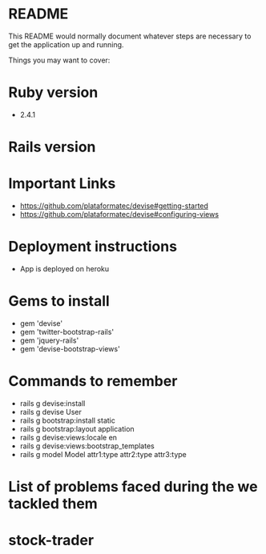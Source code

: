 # README

This README would normally document whatever steps are necessary to get the
application up and running.

Things you may want to cover:

# Ruby version
  * 2.4.1
# Rails version

# Important Links
  * https://github.com/plataformatec/devise#getting-started
  * https://github.com/plataformatec/devise#configuring-views


# Deployment instructions
* App is deployed on heroku
  
# Gems to install
  * gem 'devise'
  * gem 'twitter-bootstrap-rails'
  * gem 'jquery-rails'
  * gem 'devise-bootstrap-views'

# Commands to remember
  * rails g devise:install
  * rails g devise User
  * rails g bootstrap:install static
  * rails g bootstrap:layout application
  * rails g devise:views:locale en
  * rails g devise:views:bootstrap_templates
  * rails g model Model attr1:type attr2:type attr3:type
  
# List of problems faced during the we tackled them
  

# stock-trader
